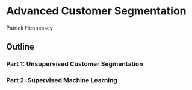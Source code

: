 # Advanced Customer Segmentation

Patrick Hennessey

## Outline

### Part 1: Unsupervised Customer Segmentation

### Part 2: Supervised Machine Learning
